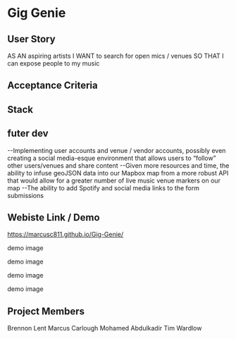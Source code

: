 # Gig Genie

## User Story
AS AN aspiring artists
I WANT to search for open mics / venues
SO THAT I can expose people to my music

## Acceptance Criteria

## Stack


## futer dev

--Implementing user accounts and venue / vendor accounts, possibly even creating a social media-esque environment that allows users to “follow” other users/venues and share content 
--Given more resources and time, the ability to infuse geoJSON data into our Mapbox map from a more robust API that would allow for a greater number of live music venue markers on our map
--The ability to add Spotify and social media links to the form submissions
## Webiste Link / Demo
https://marcusc811.github.io/Gig-Genie/

demo image

demo image

demo image

demo image

## Project Members
Brennon Lent
Marcus Carlough
Mohamed Abdulkadir
Tim Wardlow
